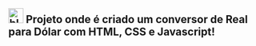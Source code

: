 ## <img width="30" height="30" src="https://img.icons8.com/plasticine/100/blueprint.png" alt="blueprint"/> **Projeto onde é criado um conversor de Real para Dólar com HTML, CSS e Javascript!**
